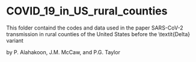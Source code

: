 # COVID_19_in_US_rural_counties

This folder containd the codes and data used in the paper SARS-CoV-2 transmission in rural counties of the United States before the \textit{Delta} variant

by P. Alahakoon, J.M. McCaw, and P.G. Taylor
